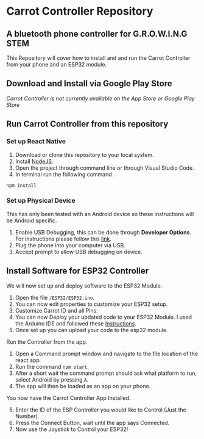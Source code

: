 # Carrot Controller Repository
## A bluetooth phone controller for G.R.O.W.I.N.G STEM 

This Repository will cover how to install and and run the Carrot Controller from your phone and an ESP32 module. 

## Download and Install via Google Play Store

_Carrot Controller is not currently available on the App Store or Google Play Store_

## Run Carrot Controller from this repository

### Set up React Native
1. Download or clone this repository to your local system.
2. Install [NodeJS](https://nodejs.org/en/download).
3. Open the project through command line or through Visual Studio Code.
4. In terminal run the following command .

`npm install`

### Set up Physical Device

This has only been tested with an Android device so these instructions will be Android specific.

1. Enable USB Debugging, this can be done through **Developer Options**. For instructions please follow this [link](https://developer.android.com/studio/debug/dev-options).
2. Plug the phone into your computer via USB. 
3. Accept prompt to allow USB debugging on device.

## Install Software for ESP32 Controller

We will now set up and deploy software to the ESP32 Module.

1. Open the file `/ESP32/ESP32.ino`.
2. You can now edit properties to customize your ESP32 setup.
3. Customize Carrot ID and all Pins.
4. You can now Deploy your updated code to your ESP32 Module. I used the Arduino IDE and followed these [Instructions](https://www.electronicshub.org/esp32-arduino-ide/).
5. Once set up you can upload your code to the esp32 module.


Run the Controller from the app.

1. Open a Command prompt window and navigate to the file location of the react app. 
2. Run the command `npm start`.
3. After a short wait the command prompt should ask what platform to run, select Android by pressing `A`.
4. The app will then be loaded as an app on your phone.

You now have the Carrot Controller App Installed.

5. Enter the ID of the ESP Controller you would like to Control (Just the Number).
6. Press the Connect Button, wait until the app says Connected.
7. Now use the Joystick to Control your ESP32!
